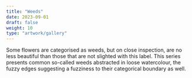 ```yaml
---
title: "Weeds"
date: 2023-09-01
draft: false
weight: 10
type: "artwork/gallery"
---
```


Some flowers are categorised as weeds, but on close inspection, are no less beautiful than those that are not slighted with this label. This series presents common so-called weeds abstracted in loose watercolour, the fuzzy edges suggesting a fuzziness to their categorical boundary as well.

